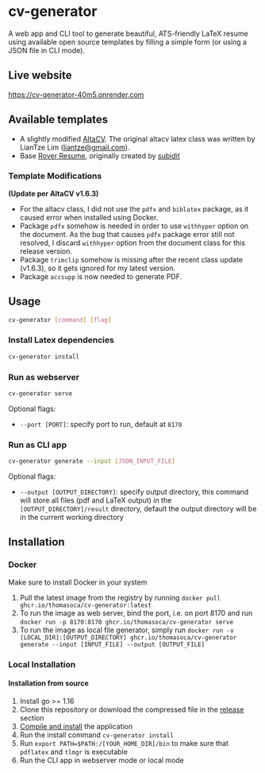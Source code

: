 # cv-generator

A web app and CLI tool to generate beautiful, ATS-friendly LaTeX resume using available open source templates by filling a simple form (or using a JSON file in CLI mode).

## Live website

https://cv-generator-40m5.onrender.com

## Available templates

- A slightly modified [AltaCV](https://github.com/liantze/AltaCV). The original altacv latex class was written by LianTze Lim (liantze@gmail.com).
- Base [Rover Resume](https://github.com/subidit/rover-resume), originally created by [subidit](https://github.com/subidit/)

### Template Modifications

**(Update per AltaCV v1.6.3)**

- For the altacv class, I did not use the `pdfx` and `biblatex` package, as it caused error when installed using Docker.
- Package `pdfx` somehow is needed in order to use `withhyper` option on the document. As the bug that causes `pdfx` package error still not resolved, I discard `withhyper` option from the document class for this release version.
- Package `trimclip` somehow is missing after the recent class update (v1.6.3), so it gets ignored for my latest version.
- Package `accsupp` is now needed to generate PDF.

## Usage

```sh
cv-generator [command] [flag]
```
### Install Latex dependencies

```sh 
cv-generator install
```
### Run as webserver

```sh
cv-generator serve
```

Optional flags:

- `--port [PORT]`: specify port to run, default at `8170`

### Run as CLI app

```sh
cv-generator generate --input [JSON_INPUT_FILE]
```

Optional flags:

- `--output [OUTPUT_DIRECTORY]`: specify output directory, this command will store all files (pdf and LaTeX output) in the `[OUTPUT_DIRECTORY]/result` directory, default the output directory will be in the current working directory

## Installation

### Docker

Make sure to install Docker in your system

1. Pull the latest image from the registry by running `docker pull ghcr.io/thomasoca/cv-generator:latest`
2. To run the image as web server, bind the port, i.e. on port 8170 and run `docker run -p 8170:8170 ghcr.io/thomasoca/cv-generator serve`
3. To run the image as local file generator, simply run `docker run -v [LOCAL_DIR]:[OUTPUT_DIRECTORY] ghcr.io/thomasoca/cv-generator generate --input [INPUT_FILE] --output [OUTPUT_FILE]`

### Local Installation
#### Installation from source 
1. Install go >= 1.16
2. Clone this repository or download the compressed file in the [release](https://github.com/thomasoca/cv-generator/releases) section
3. [Compile and install](https://go.dev/doc/tutorial/compile-install) the application
4. Run the install command `cv-generator install`
5. Run `export PATH=$PATH:/[YOUR_HOME_DIR]/bin` to make sure that `pdflatex` and `tlmgr` is executable
6. Run the CLI app in webserver mode or local mode
